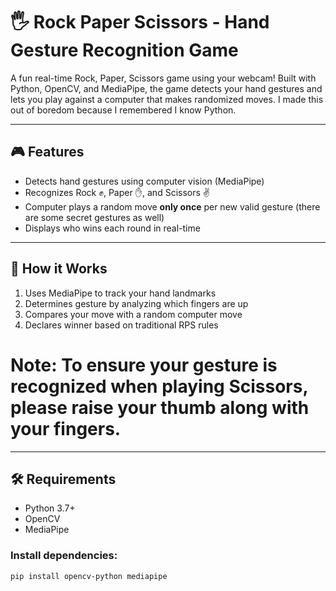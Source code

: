 # 🖐️ Rock Paper Scissors - Hand Gesture Recognition Game

A fun real-time Rock, Paper, Scissors game using your webcam! Built with Python, OpenCV, and MediaPipe, the game detects your hand gestures and lets you play against a computer that makes randomized moves. I made this out of boredom because I remembered I know Python.

---

## 🎮 Features

- Detects hand gestures using computer vision (MediaPipe)
- Recognizes Rock ✊, Paper ✋, and Scissors ✌️
- Computer plays a random move **only once** per new valid gesture (there are some secret gestures as well)
- Displays who wins each round in real-time

---

## 🧠 How it Works

1. Uses MediaPipe to track your hand landmarks
2. Determines gesture by analyzing which fingers are up
3. Compares your move with a random computer move
4. Declares winner based on traditional RPS rules

# Note: To ensure your gesture is recognized when playing Scissors, please raise your thumb along with your fingers.

---

## 🛠️ Requirements

- Python 3.7+
- OpenCV
- MediaPipe

### Install dependencies:
```bash
pip install opencv-python mediapipe
